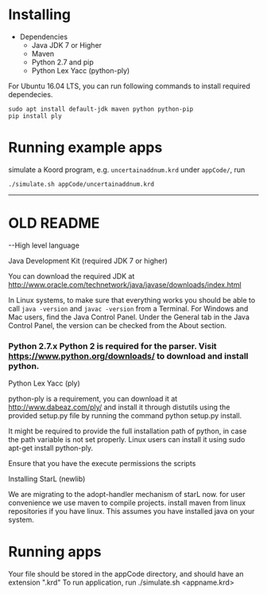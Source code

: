 
# Installing

+ Dependencies
  - Java JDK 7 or Higher
  - Maven
  - Python 2.7 and pip
  - Python Lex Yacc (python-ply)

For Ubuntu 16.04 LTS, you can run following commands to install required
dependecies.

```
sudo apt install default-jdk maven python python-pip
pip install ply
```

# Running example apps

simulate a Koord program, e.g. `uncertainaddnum.krd` under `appCode/`, run
```
./simulate.sh appCode/uncertainaddnum.krd
``` 

-----------------------------------------------------------------------------

# OLD README

--High level language

Java Development Kit (required JDK 7 or higher)

You can download the required JDK at http://www.oracle.com/technetwork/java/javase/downloads/index.html

In Linux systems, to make sure that everything works you should be able to call `java -version` and `javac -version` from a Terminal. For Windows and Mac users, find the Java Control Panel. Under the General tab in the Java Control Panel, the version can be checked from the About section.

### Python 2.7.x Python 2 is required for the parser. Visit https://www.python.org/downloads/ to download and install python.

Python Lex Yacc (ply)

python-ply is a requirement, you can download it at http://www.dabeaz.com/ply/ and install it through distutils using the provided setup.py file by running the command python setup.py install.

It might be required to provide the full installation path of python, in case the path variable is not set properly. Linux users can install it using sudo apt-get install python-ply.

Ensure that you have the execute permissions the scripts 

Installing StarL (newlib)
 
We are migrating to the adopt-handler mechanism of starL now. for user convenience we use maven to compile projects. install maven from linux repositories if you have linux. This assumes you have installed java on your system.


# Running apps

Your file should be stored in the appCode directory, and should have an extension ".krd"
To run application, run  ./simulate.sh <appname.krd> 



